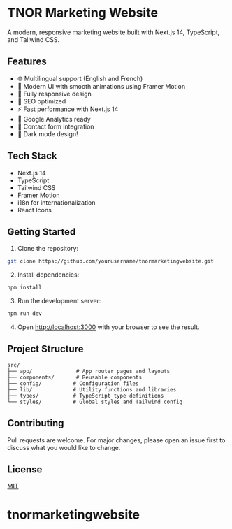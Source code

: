 # TNOR Marketing Website

A modern, responsive marketing website built with Next.js 14, TypeScript, and Tailwind CSS.

## Features

- 🌐 Multilingual support (English and French)
- 🎨 Modern UI with smooth animations using Framer Motion
- 📱 Fully responsive design
- 🚀 SEO optimized
- ⚡ Fast performance with Next.js 14
- 🎯 Google Analytics ready
- 📧 Contact form integration
- 🌙 Dark mode design!

## Tech Stack

- Next.js 14
- TypeScript
- Tailwind CSS
- Framer Motion
- i18n for internationalization
- React Icons

## Getting Started

1. Clone the repository:
```bash
git clone https://github.com/yourusername/tnormarketingwebsite.git
```

2. Install dependencies:
```bash
npm install
```

3. Run the development server:
```bash
npm run dev
```

4. Open [http://localhost:3000](http://localhost:3000) with your browser to see the result.

## Project Structure

```
src/
├── app/              # App router pages and layouts
├── components/       # Reusable components
├── config/          # Configuration files
├── lib/             # Utility functions and libraries
├── types/           # TypeScript type definitions
└── styles/          # Global styles and Tailwind config
```

## Contributing

Pull requests are welcome. For major changes, please open an issue first to discuss what you would like to change.

## License

[MIT](https://choosealicense.com/licenses/mit/)
# tnormarketingwebsite

